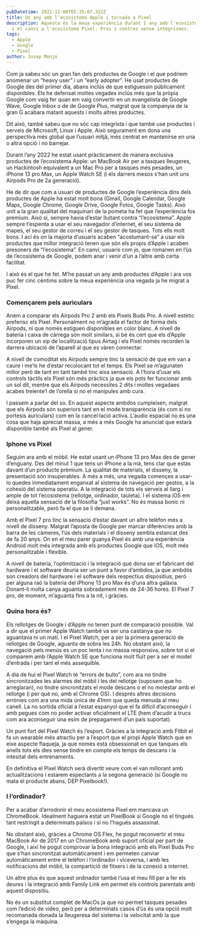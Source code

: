 ```yaml
---
pubDatetime: 2022-12-08T05:35:07.322Z
title: Un any amb l'ecosistema Apple i tornada a Pixel
description: Aquesta és la meua experiència durant 1 any amb l'ecosistema Apple
  i el canvi a l'ecosistema Pixel. Pros i contres sense integrismes.
tags:
  - Apple
  - Google
  - Pixel
author: Josep Monjo
---
```


Com ja sabeu sóc un gran fan dels productes de Google i el que podriem anomenar un “heavy user” i un “early adopter”. He usat productes de Google des del primer dia, abans inclús de que estiguessin públicament disponibles. Els he defensat moltes vegades inclús més que la pròpia Google com vaig fer quan em vaig convertir en un evangelista de Google Wave, Google Inbox o de de Google Plus, malgrat que la companyia de la gran G acabara matant aquests i molts altres productes.

Dit això, també sabeu que no sóc cap integrista i que també use productes i serveis de Microsoft, Linux i Apple. Això segurament em dona una perspectiva més global que l’usuari mitjà, més centrat en mantenirse en una o altra opció i no barrejar.

Durant l’any 2022 he estat usant pràcticament de manera exclusiva productes de l’ecosistema Apple: un MacBook Air per a tasques lleugeres, un Hackintosh equivalent a un Mac Pro per a tasques més pesades, un iPhone 13 pro Max, un Apple Watch SE (i els darrers mesos s’han unit uns Airpods Pro de 2a generació).

He de dir que com a usuari de productes de Google l’experiència dins dels productes de Apple ha estat molt bona (Gmail, Google Calendar, Google Maps, Google Chrome, Google Drive, Google Fotos, Google Tasks). Això unit a la gran qualitat del maquinari de la pometa ha fet que l’experiència fos premium. Això sí, sempre havia d’estar lluitant contra “l’ecosistema”. Apple sempre t’espenta a usar el seu navegador d’internet, el seu sistema de mapes, el seu gestor de correu i el seu gestor de tasques. Tots ells molt bons. I ací és on la majoria d’usuaris acaben “acostumant-se” a usar els productes que millor integració tenen que són els propis d’Apple i acaben presoners de “l’ecosistema”. En canvi, usuaris com jo, que romanen en l’ús de l’ecosistema de Google, podem anar i venir d’un a l’altre amb certa facilitat.

I això és el que he fet. M’he passat un any amb productes d’Apple i ara vos puc fer cinc cèntims sobre la meua experiència una vegada ja he migrat a Pixel.

### Començarem pels auriculars

Anem a comparar els Airpods Pro 2 amb els Pixels Buds Pro. A nivell estètic preferisc els Pixel. Personalment no m’agrada el factor de forma dels Airpods, ni que només estiguen disponibles en color blanc. A nivell de bateria i caixa de càrrega són molt similars, si bé és cert que els d’Apple incorporen un xip de localització tipus Airtag i els Pixel només recorden la darrera ubicació de l’aparell al que es vàren connectar.

A nivell de comoditat els Airpods sempre tinc la sensació de que em van a caure i me’ls he d’estar recolocant tot el temps. Els Pixel se m’agunaten millor però de tant en tant també tinc eixa sensació. A l’hora d’usar els controls tàctils els Pixel són més pràctics ja que els pots fer funcionar amb un sol dit, mentre que els Airpods necessites 2 dits i moltes vegadaes acabes treiente’l de l’orella si no el manipules amb cura.

I passem a parlar del so. En aquest aspecte ambdos cumpleixen, malgrat que els Airpods són superiors tant en el mode transparència (és com si no portesis auriculars) com en la cancel·lació activa. L’audio espacial no és una cosa que haja apreciat massa, a més a més Google ha anunciat que estarà disponible també als Pixel al gener.

### Iphone vs Pixel

Seguim ara amb el mòbil. He estat usant un iPhone 13 pro Max des de gener d’enguany. Des del minut 1 que tens un iPhone a la mà, tens clar que estàs davant d’un producte prèmium. La qualitat de materials, el disseny, la presentació són insuperables. A més a més, una vegada començes a usar-lo quedes inmediatament enganxat al sistema de navegació per gestos, a la cohesió del sistema operatiu. A la integració de tots els serveis al llarg i ample de tot l’ecosistema (rellotge, ordinador, tauleta). I el sistema iOS em deixa aquella sensació de la filosofia “just works”. No és massa bonic ni personalitzable, però fa el que se li demana.

Amb el Pixel 7 pro tinc la sensació d’estar davant un altre telèfon més a nivell de disseny. Malgrat l’aposta de Google per marcar diferències amb la barra de les càmeres, l’ús dels materials i el disseny sembla estancat des de fa 20 anys. On en el meu parer guanya Pixel és amb una experiència Android molt més integrada amb els productes Google que iOS, molt més personalitzable i flexible.

A nivell de bateria, l’optimització i la integració que dona ser el fabricant del hardware i el software deuria ser un punt a favor d’ambdos, ja que ambdós son creadors del hardware i el software dels respectius dispositius, però per alguna raó la bateria del iPhone 13 pro Max és d’una altra galàxia. Donant-li molta canya aguanta sobradament més de 24-36 hores. El Pixel 7 pro, de moment, m’aguanta fins a la nit, i gràcies.

### Quina hora és?

Els rellotges de Google i d’Apple no tenen punt de comparació possible. Val a dir que el primer Apple Watch també va ser una castanya que no aguantava ni un matí. I el Pixel Watch, per a ser la primera generació de rellotges de Google, aguanta de sobra les 24h. No obstant això, la navegació pels menús es un poc lenta i no massa responsiva, sobre tot si el comparem amb l’Apple Watch SE que funciona molt fluït per a ser el model d’entrada i per tant el més assequible.

A dia de hui el Pixel Watch té “errors de bulto”, com ara no tindre sincronitzades les alarmes del mòbil i les del rellotge (suposem que ho arreglaran), no tindre sincronitzats el mode descans o el no molestar amb el rellotge (i per què no, amb el Chrome OS). I després altres decisions errònies com ara una mida única de 41mm que queda menuda al meu canell. La no sortida oficial a l’estat espanyol que el fa difícil d’aconseguir i amb pegues com no poder activar oficialment el LTE (hem d’acudir a trucs com ara aconseguir una esim de prepagament d’un país suportat).

Un punt fort del Pixel Watch és l’esport. Gràcies a la integració amb Fitbit el fa un wearable més atractiu per a l’esport que el propi Apple Watch que en eixe aspecte flaqueja, ja que només està obsessionat en que tanques els anells tots els dies sense tindre en compte els temps de descans i la intesitat dels entrenaments.

En definitiva el Pixel Watch serà divertit veure com el van millorant amb actualitzacions i estarem espectants a la segona generació (si Google no mata el producte abans, DEP Pixelbook!).

### I l’ordinador?

Per a acabar d’arrodonir el meu ecosistema Pixel em mancava un ChromeBook. Idealment haguera estat un PixelBook si Google no el tingués tant restringit a determinats països i si no l’hagués assassinat.

No obstant això, gràcies a Chrome OS Flex, he pogut reconvertir el meu MacBook Air de 2017 en un ChromeBook amb suport oficial per part de Google, i així he pogut comprovar la bona integració amb els Pixel Buds Pro que s’han sincronitzat automàticament i em permeten canviar automàticament entre el telèfon i l’ordinador i viceversa, i amb les notificacions del mòbil, la compartició de fitxers i de la conexió a internet.

Un altre plus és que aquest ordinador també l’usa el meu fill per a fer els deures i la integració amb Family Link em permet els controls parentals amb aquest dispositiu.

No és un substitut complet de MacOs ja que no permet tasques pesades com l’edició de vídeo, però per a determinats casos d’ús és una opció molt recomanada donada la lleugeresa del sistema i la velocitat amb la que s’engega la màquina.
